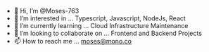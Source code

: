 - 👋 Hi, I’m @Moses-763
- 👀 I’m interested in ... Typescript, Javascript, NodeJs, React
- 🌱 I’m currently learning ... Cloud Infrastructure Maintenance
- 💞️ I’m looking to collaborate on ... Frontend and Backend Projects
- 📫 How to reach me ... moses@mono.co

<!---
Moses-763/Moses-763 is a ✨ special ✨ repository because its `README.md` (this file) appears on your GitHub profile.
You can click the Preview link to take a look at your changes.
--->
